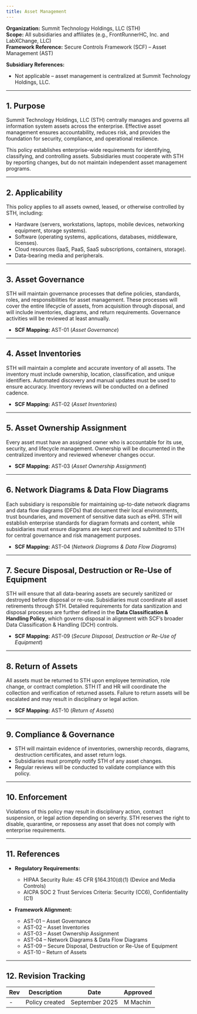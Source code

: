 ```yaml
---
title: Asset Management
---
```


**Organization:** Summit Technology Holdings, LLC (STH)  
**Scope:** All subsidiaries and affiliates (e.g., FrontRunnerHC, Inc. and LabXChange, LLC)  
**Framework Reference:** Secure Controls Framework (SCF) – Asset Management (AST)

**Subsidiary References:**  

- Not applicable – asset management is centralized at Summit Technology Holdings, LLC.

---

## 1. Purpose

Summit Technology Holdings, LLC (STH) centrally manages and governs all information system assets across the enterprise. Effective asset management ensures accountability, reduces risk, and provides the foundation for security, compliance, and operational resilience.  

This policy establishes enterprise-wide requirements for identifying, classifying, and controlling assets. Subsidiaries must cooperate with STH by reporting changes, but do not maintain independent asset management programs.  

---

## 2. Applicability

This policy applies to all assets owned, leased, or otherwise controlled by STH, including:  

- Hardware (servers, workstations, laptops, mobile devices, networking equipment, storage systems).  
- Software (operating systems, applications, databases, middleware, licenses).  
- Cloud resources (IaaS, PaaS, SaaS subscriptions, containers, storage).  
- Data-bearing media and peripherals.  

---

## 3. Asset Governance

STH will maintain governance processes that define policies, standards, roles, and responsibilities for asset management. These processes will cover the entire lifecycle of assets, from acquisition through disposal, and will include inventories, diagrams, and return requirements. Governance activities will be reviewed at least annually.  

- **SCF Mapping:** AST-01 (*Asset Governance*)  

---

## 4. Asset Inventories

STH will maintain a complete and accurate inventory of all assets. The inventory must include ownership, location, classification, and unique identifiers. Automated discovery and manual updates must be used to ensure accuracy. Inventory reviews will be conducted on a defined cadence.  

- **SCF Mapping:** AST-02 (*Asset Inventories*)  

---

## 5. Asset Ownership Assignment

Every asset must have an assigned owner who is accountable for its use, security, and lifecycle management. Ownership will be documented in the centralized inventory and reviewed whenever changes occur.  

- **SCF Mapping:** AST-03 (*Asset Ownership Assignment*)  

---

## 6. Network Diagrams & Data Flow Diagrams

Each subsidiary is responsible for maintaining up-to-date network diagrams and data flow diagrams (DFDs) that document their local environments, trust boundaries, and movement of sensitive data such as ePHI. STH will establish enterprise standards for diagram formats and content, while subsidiaries must ensure diagrams are kept current and submitted to STH for central governance and risk management purposes.  

- **SCF Mapping:** AST-04 (*Network Diagrams & Data Flow Diagrams*)  

---

## 7. Secure Disposal, Destruction or Re-Use of Equipment

STH will ensure that all data-bearing assets are securely sanitized or destroyed before disposal or re-use. Subsidiaries must coordinate all asset retirements through STH. Detailed requirements for data sanitization and disposal processes are further defined in the **Data Classification & Handling Policy**, which governs disposal in alignment with SCF’s broader Data Classification & Handling (DCH) controls.  

- **SCF Mapping:** AST-09 (*Secure Disposal, Destruction or Re-Use of Equipment*)  

---

## 8. Return of Assets

All assets must be returned to STH upon employee termination, role change, or contract completion. STH IT and HR will coordinate the collection and verification of returned assets. Failure to return assets will be escalated and may result in disciplinary or legal action.  

- **SCF Mapping:** AST-10 (*Return of Assets*)  

---

## 9. Compliance & Governance

- STH will maintain evidence of inventories, ownership records, diagrams, destruction certificates, and asset return logs.  
- Subsidiaries must promptly notify STH of any asset changes.  
- Regular reviews will be conducted to validate compliance with this policy.  

---

## 10. Enforcement

Violations of this policy may result in disciplinary action, contract suspension, or legal action depending on severity. STH reserves the right to disable, quarantine, or repossess any asset that does not comply with enterprise requirements.  

---

## 11. References

- **Regulatory Requirements:**  
  - HIPAA Security Rule: 45 CFR §164.310(d)(1) (Device and Media Controls)  
  - AICPA SOC 2 Trust Services Criteria: Security (CC6), Confidentiality (C1)  

- **Framework Alignment:**  
  - AST-01 – Asset Governance  
  - AST-02 – Asset Inventories  
  - AST-03 – Asset Ownership Assignment  
  - AST-04 – Network Diagrams & Data Flow Diagrams  
  - AST-09 – Secure Disposal, Destruction or Re-Use of Equipment  
  - AST-10 – Return of Assets  

---

## 12. Revision Tracking

| Rev | Description   | Date          | Approved |
| --- | ------------- | ------------- | -------- |
| -   | Policy created | September 2025 | M Machin |
